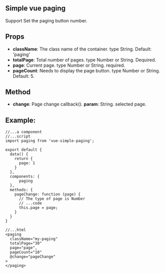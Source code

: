 ## Simple vue paging
Support Set the paging button number.

## Props
- **className**: The class name of the container. type String. Default: 'paging'
- **totalPage**: Total number of pages. type Number or String. Dequired.
- **page**: Current page. type Number or String. required.
- **pageCount**: Needs to display the page button. type Number or String. Default: 5.

## Method
- **change**: Page change callback(). **param**: String. selected page.

## Example:
```
//...a component
//...script
import paging from 'vue-simple-paging';

export default {
  data() {
    return {
      page: 1
    }
  },
  components: {
      paging
  },
  methods: {
    pageChange: function (page) {
      // The type of page is Number
      // ...code
      this.page = page;
    }
  }
}

//...html
<paging
  className="my-paging"
  totalPage="30"
  page="page",
  pageCount="10"
  @change="pageChange"
>
</paging>
